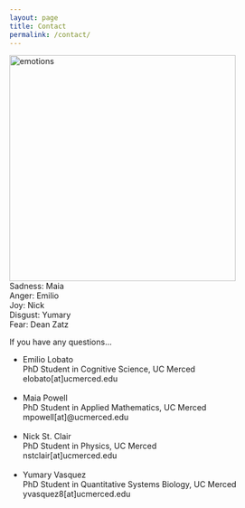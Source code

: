 ```yaml
---
layout: page
title: Contact
permalink: /contact/
---
```




<img src="assets/emotions-3.jpg" alt="emotions" style="width: 400px;"/>  <br>
Sadness: Maia <br>
Anger: Emilio <br>
Joy: Nick <br>
Disgust: Yumary <br>
Fear: Dean Zatz <br>

If you have any questions...

<ul> 

<li>Emilio Lobato <br> PhD Student in Cognitive Science, UC Merced <br> elobato[at]ucmerced.edu</li>

<br>

<li>Maia Powell <br> PhD Student in Applied Mathematics, UC Merced <br> mpowell[at]@ucmerced.edu</li>

<br>

<li>Nick St. Clair <br> PhD Student in Physics, UC Merced <br>nstclair[at]ucmerced.edu</li>

<br>

<li>Yumary Vasquez <br> PhD Student in Quantitative Systems Biology, UC Merced<br> yvasquez8[at]ucmerced.edu</li>

</ul>

